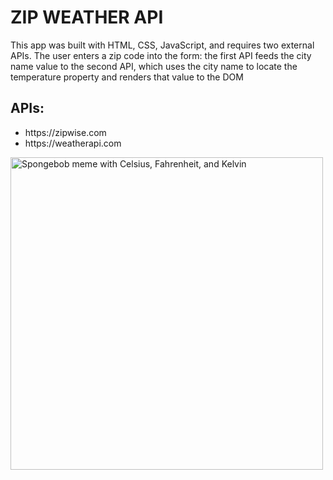 <h1>ZIP WEATHER API</h1>

<p>This app was built with HTML, CSS, JavaScript, and requires two external APIs. The user enters a zip code into the form: the first API feeds the city name value to the second API, which uses the city name to locate the temperature property and renders that value to the DOM</p>

<h2>APIs: </h2>
<ul font-style="italic">
    <li>https://zipwise.com</li>
    <li>https://weatherapi.com</li>
</ul>

<img src="https://imgur.com/9YAlSf3.jpg" alt="Spongebob meme with Celsius, Fahrenheit, and Kelvin" width="500px">